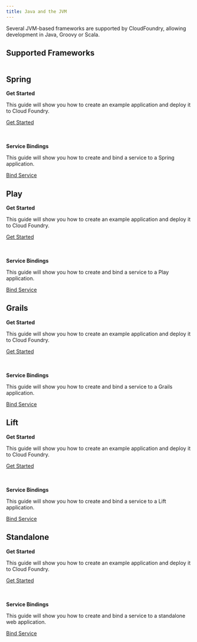 ```yaml
---
title: Java and the JVM
---
```


Several JVM-based frameworks are supported by CloudFoundry, allowing development in Java, Groovy or Scala.

## Supported Frameworks

<div class="bg-columns">
	<div class="column">
		<h2>Spring</h2>
		<p><strong>Get Started</strong></p>
		<p>This guide will show you how to create an example application and deploy it to Cloud Foundry.</p>
    <div class="blog-more-link">
      <a href="./spring-getting-started.html">Get Started</a>
    </div>
		<div class="blue-right-arrow "></div>
		<br>
		<br>
		<p><strong>Service Bindings</strong></p>
		<p>This guide will show you how to create and bind a service to a Spring application.</p>
    <div class="blog-more-link">
      <a href="./spring-service-bindings.html">Bind Service</a>
    </div>
		<div class="blue-right-arrow "></div>		
	</div>
	<div class="column">
		<h2>Play</h2>
		<p><strong>Get Started</strong></p>
		<p>This guide will show you how to create an example application and deploy it to Cloud Foundry.</p>
    <div class="blog-more-link">
      <a href="./play-getting-started.html">Get Started</a>
    </div>
		<div class="blue-right-arrow "></div>
		<br>
		<br>
		<p><strong>Service Bindings</strong></p>
		<p>This guide will show you how to create and bind a service to a Play application.</p>
    <div class="blog-more-link">
      <a href="./play-service-bindings.html">Bind Service</a>
    </div>
		<div class="blue-right-arrow "></div>		
	</div>
	<div class="column">
		<h2>Grails</h2>
		<p><strong>Get Started</strong></p>
		<p>This guide will show you how to create an example application and deploy it to Cloud Foundry.</p>
    <div class="blog-more-link">
      <a href="./grails-getting-started.html">Get Started</a>
    </div>
		<div class="blue-right-arrow "></div>
		<br>
		<br>
		<p><strong>Service Bindings</strong></p>
		<p>This guide will show you how to create and bind a service to a Grails application.</p>
    <div class="blog-more-link">
      <a href="./grails-service-bindings.html">Bind Service</a>
    </div>
		<div class="blue-right-arrow "></div>
	</div>
	<div class="column">
		<h2>Lift</h2>
		<p><strong>Get Started</strong></p>
		<p>This guide will show you how to create an example application and deploy it to Cloud Foundry.</p>
    <div class="blog-more-link">
      <a href="./lift-getting-started.html">Get Started</a>
	    </div>
		<div class="blue-right-arrow "></div>
		<br>
		<br>
		<p><strong>Service Bindings</strong></p>
		<p>This guide will show you how to create and bind a service to a Lift application.</p>
    <div class="blog-more-link">
      <a href="./lift-service-bindings.html">Bind Service</a>
    </div>
		<div class="blue-right-arrow "></div>		
	</div>		
</div>

<div class="bg-columns">
	<div class="column">
		<h2>Standalone</h2>
		<p><strong>Get Started</strong></p>
		<p>This guide will show you how to create an example application and deploy it to Cloud Foundry.</p>
    <div class="blog-more-link">
      <a href="./standalone-getting-started.html">Get Started</a>
    </div>
		<div class="blue-right-arrow "></div>
		<br>
		<br>
		<p><strong>Service Bindings</strong></p>
		<p>This guide will show you how to create and bind a service to a standalone web application.</p>
    <div class="blog-more-link">
      <a href="./standalone-service-bindings.html">Bind Service</a>
    </div>
		<div class="blue-right-arrow "></div>		
	</div>	
</div>


